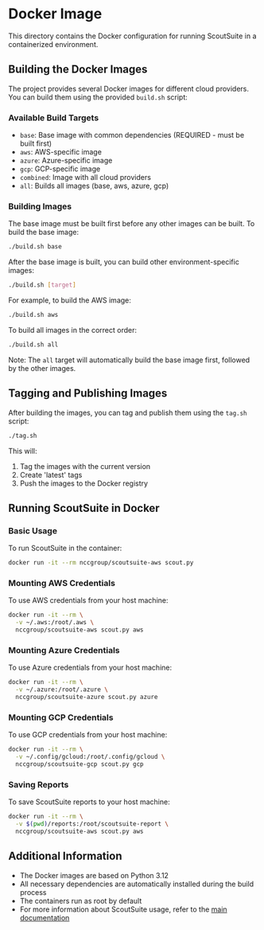# Docker Image

This directory contains the Docker configuration for running ScoutSuite in a containerized environment.

## Building the Docker Images

The project provides several Docker images for different cloud providers. You can build them using the provided `build.sh` script:

### Available Build Targets

- `base`: Base image with common dependencies (REQUIRED - must be built first)
- `aws`: AWS-specific image
- `azure`: Azure-specific image
- `gcp`: GCP-specific image
- `combined`: Image with all cloud providers
- `all`: Builds all images (base, aws, azure, gcp)

### Building Images

The base image must be built first before any other images can be built. To build the base image:

```bash
./build.sh base
```

After the base image is built, you can build other environment-specific images:

```bash
./build.sh [target]
```

For example, to build the AWS image:
```bash
./build.sh aws
```

To build all images in the correct order:
```bash
./build.sh all
```

Note: The `all` target will automatically build the base image first, followed by the other images.

## Tagging and Publishing Images

After building the images, you can tag and publish them using the `tag.sh` script:

```bash
./tag.sh
```

This will:
1. Tag the images with the current version
2. Create 'latest' tags
3. Push the images to the Docker registry

## Running ScoutSuite in Docker

### Basic Usage

To run ScoutSuite in the container:

```bash
docker run -it --rm nccgroup/scoutsuite-aws scout.py
```

### Mounting AWS Credentials

To use AWS credentials from your host machine:

```bash
docker run -it --rm \
  -v ~/.aws:/root/.aws \
  nccgroup/scoutsuite-aws scout.py aws
```

### Mounting Azure Credentials

To use Azure credentials from your host machine:

```bash
docker run -it --rm \
  -v ~/.azure:/root/.azure \
  nccgroup/scoutsuite-azure scout.py azure
```

### Mounting GCP Credentials

To use GCP credentials from your host machine:

```bash
docker run -it --rm \
  -v ~/.config/gcloud:/root/.config/gcloud \
  nccgroup/scoutsuite-gcp scout.py gcp
```

### Saving Reports

To save ScoutSuite reports to your host machine:

```bash
docker run -it --rm \
  -v $(pwd)/reports:/root/scoutsuite-report \
  nccgroup/scoutsuite-aws scout.py aws
```

## Additional Information

- The Docker images are based on Python 3.12
- All necessary dependencies are automatically installed during the build process
- The containers run as root by default
- For more information about ScoutSuite usage, refer to the [main documentation](https://github.com/nccgroup/ScoutSuite/wiki)